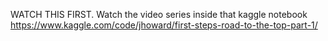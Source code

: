 WATCH THIS FIRST. 
Watch the video series inside that kaggle notebook
https://www.kaggle.com/code/jhoward/first-steps-road-to-the-top-part-1/